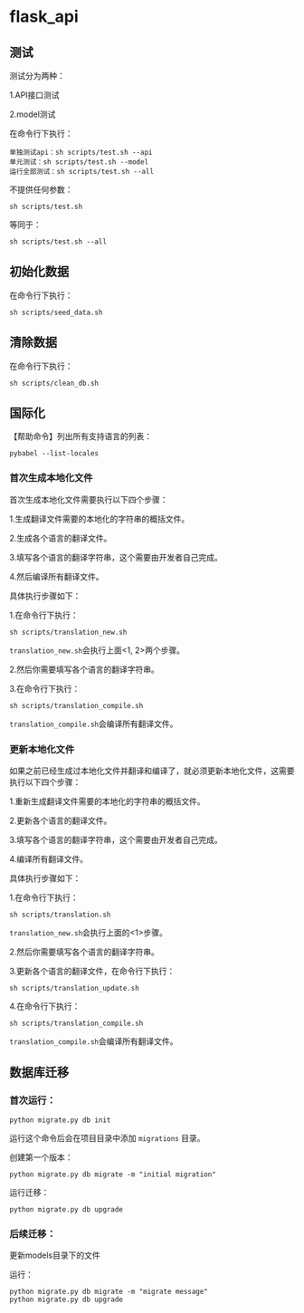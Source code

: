 # flask_api

## 测试

测试分为两种：

1.API接口测试

2.model测试

在命令行下执行：
    
    单独测试api：sh scripts/test.sh --api
    单元测试：sh scripts/test.sh --model
    运行全部测试：sh scripts/test.sh --all

不提供任何参数：
    
    sh scripts/test.sh
    
等同于：

    sh scripts/test.sh --all
    
## 初始化数据

在命令行下执行：

    sh scripts/seed_data.sh
    
## 清除数据

在命令行下执行：

    sh scripts/clean_db.sh


## 国际化

【帮助命令】列出所有支持语言的列表：

    pybabel --list-locales
    
### 首次生成本地化文件

首次生成本地化文件需要执行以下四个步骤：

1.生成翻译文件需要的本地化的字符串的概括文件。

2.生成各个语言的翻译文件。

3.填写各个语言的翻译字符串，这个需要由开发者自己完成。

4.然后编译所有翻译文件。

具体执行步骤如下：

1.在命令行下执行：
    
    sh scripts/translation_new.sh

`translation_new.sh`会执行上面<1, 2>两个步骤。

2.然后你需要填写各个语言的翻译字符串。

3.在命令行下执行：
    
    sh scripts/translation_compile.sh

`translation_compile.sh`会编译所有翻译文件。

### 更新本地化文件

如果之前已经生成过本地化文件并翻译和编译了，就必须更新本地化文件，这需要执行以下四个步骤：


1.重新生成翻译文件需要的本地化的字符串的概括文件。

2.更新各个语言的翻译文件。

3.填写各个语言的翻译字符串，这个需要由开发者自己完成。

4.编译所有翻译文件。

具体执行步骤如下：

1.在命令行下执行：
    
    sh scripts/translation.sh

`translation_new.sh`会执行上面的<1>步骤。

2.然后你需要填写各个语言的翻译字符串。

3.更新各个语言的翻译文件，在命令行下执行：
    
    sh scripts/translation_update.sh
    
4.在命令行下执行：
    
    sh scripts/translation_compile.sh

`translation_compile.sh`会编译所有翻译文件。
    
## 数据库迁移

### 首次运行：

    python migrate.py db init

运行这个命令后会在项目目录中添加 `migrations` 目录。

创建第一个版本：
    
    python migrate.py db migrate -m "initial migration"
      
运行迁移：

    python migrate.py db upgrade

### 后续迁移：

更新models目录下的文件
    
运行：

    python migrate.py db migrate -m "migrate message"
    python migrate.py db upgrade
    